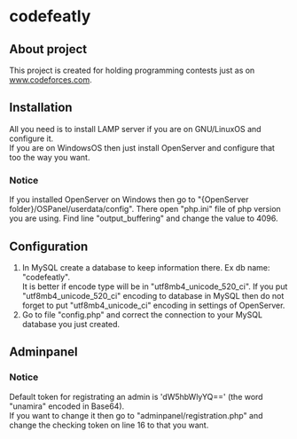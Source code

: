 # codefeatly

## About project
This project is created for holding programming contests just as on www.codeforces.com.  

## Installation
All you need is to install LAMP server if you are on GNU/LinuxOS and configure it.  
If you are on WindowsOS then just install OpenServer and configure that too the way you want.

### Notice
If you installed OpenServer on Windows then go to "{OpenServer folder}/OSPanel/userdata/config". There open "php.ini" file of php version you are using. Find line "output_buffering" and change the value to 4096.

## Configuration
1. In MySQL create a database to keep information there. Ex db name: "codefeatly".  
It is better if encode type will be in "utf8mb4_unicode_520_ci". If you put "utf8mb4_unicode_520_ci" encoding to database in MySQL then do not forget to put "utf8mb4_unicode_ci" encoding in settings of OpenServer.
2. Go to file "config.php" and correct the connection to your MySQL database you just created.  

## Adminpanel
### Notice
Default token for registrating an admin is 'dW5hbWlyYQ==' (the word "unamira" encoded in Base64).  
If you want to change it then go to "adminpanel/registration.php" and change the checking token on line 16 to that you want.  
